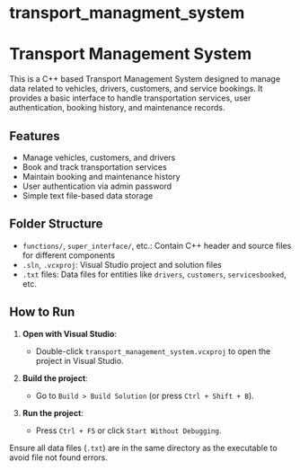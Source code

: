 # transport_managment_system

# Transport Management System

This is a C++ based Transport Management System designed to manage data related to vehicles, drivers, customers, and service bookings. It provides a basic interface to handle transportation services, user authentication, booking history, and maintenance records.

## Features

- Manage vehicles, customers, and drivers
- Book and track transportation services
- Maintain booking and maintenance history
- User authentication via admin password
- Simple text file-based data storage

## Folder Structure

- `functions/`, `super_interface/`, etc.: Contain C++ header and source files for different components
- `.sln`, `.vcxproj`: Visual Studio project and solution files
- `.txt` files: Data files for entities like `drivers`, `customers`, `servicesbooked`, etc.

## How to Run

1. **Open with Visual Studio**:
   - Double-click `transport_management_system.vcxproj` to open the project in Visual Studio.
   
2. **Build the project**:
   - Go to `Build > Build Solution` (or press `Ctrl + Shift + B`).

3. **Run the project**:
   - Press `Ctrl + F5` or click `Start Without Debugging`.

Ensure all data files (`.txt`) are in the same directory as the executable to avoid file not found errors.

